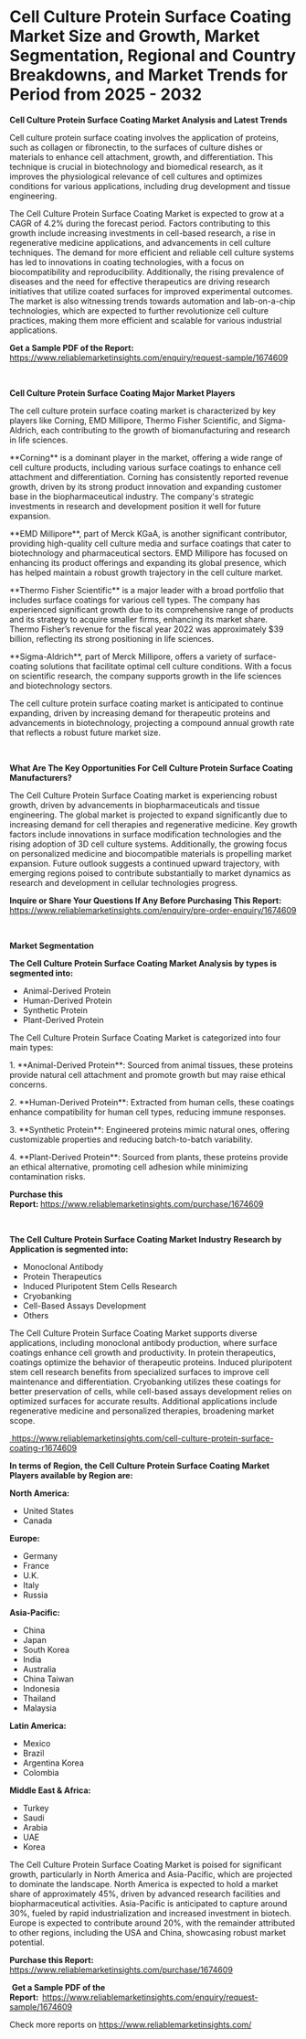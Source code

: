 <p><h1>Cell Culture Protein Surface Coating Market Size and Growth, Market Segmentation, Regional and Country Breakdowns, and Market Trends for Period from 2025 -  2032</h1></p><p><strong>Cell Culture Protein Surface Coating Market Analysis and Latest Trends</strong></p>
<p><p>Cell culture protein surface coating involves the application of proteins, such as collagen or fibronectin, to the surfaces of culture dishes or materials to enhance cell attachment, growth, and differentiation. This technique is crucial in biotechnology and biomedical research, as it improves the physiological relevance of cell cultures and optimizes conditions for various applications, including drug development and tissue engineering.</p><p>The Cell Culture Protein Surface Coating Market is expected to grow at a CAGR of 4.2% during the forecast period. Factors contributing to this growth include increasing investments in cell-based research, a rise in regenerative medicine applications, and advancements in cell culture techniques. The demand for more efficient and reliable cell culture systems has led to innovations in coating technologies, with a focus on biocompatibility and reproducibility. Additionally, the rising prevalence of diseases and the need for effective therapeutics are driving research initiatives that utilize coated surfaces for improved experimental outcomes. The market is also witnessing trends towards automation and lab-on-a-chip technologies, which are expected to further revolutionize cell culture practices, making them more efficient and scalable for various industrial applications.</p></p>
<p><strong>Get a Sample PDF of the Report:&nbsp;</strong> <a href="https://www.reliablemarketinsights.com/enquiry/request-sample/1674609?utm_campaign=2981&utm_medium=2&utm_source=Github&utm_content=ia&utm_term=25032025&utm_id=cell-culture-protein-surface-coating">https://www.reliablemarketinsights.com/enquiry/request-sample/1674609</a></p>
<p>&nbsp;</p>
<p><strong>Cell Culture Protein Surface Coating Major Market Players</strong></p>
<p><p>The cell culture protein surface coating market is characterized by key players like Corning, EMD Millipore, Thermo Fisher Scientific, and Sigma-Aldrich, each contributing to the growth of biomanufacturing and research in life sciences.</p><p>**Corning** is a dominant player in the market, offering a wide range of cell culture products, including various surface coatings to enhance cell attachment and differentiation. Corning has consistently reported revenue growth, driven by its strong product innovation and expanding customer base in the biopharmaceutical industry. The company's strategic investments in research and development position it well for future expansion.</p><p>**EMD Millipore**, part of Merck KGaA, is another significant contributor, providing high-quality cell culture media and surface coatings that cater to biotechnology and pharmaceutical sectors. EMD Millipore has focused on enhancing its product offerings and expanding its global presence, which has helped maintain a robust growth trajectory in the cell culture market.</p><p>**Thermo Fisher Scientific** is a major leader with a broad portfolio that includes surface coatings for various cell types. The company has experienced significant growth due to its comprehensive range of products and its strategy to acquire smaller firms, enhancing its market share. Thermo Fisher’s revenue for the fiscal year 2022 was approximately $39 billion, reflecting its strong positioning in life sciences.</p><p>**Sigma-Aldrich**, part of Merck Millipore, offers a variety of surface-coating solutions that facilitate optimal cell culture conditions. With a focus on scientific research, the company supports growth in the life sciences and biotechnology sectors.</p><p>The cell culture protein surface coating market is anticipated to continue expanding, driven by increasing demand for therapeutic proteins and advancements in biotechnology, projecting a compound annual growth rate that reflects a robust future market size.</p></p>
<p>&nbsp;</p>
<p><strong>What Are The Key Opportunities For Cell Culture Protein Surface Coating Manufacturers?</strong></p>
<p><p>The Cell Culture Protein Surface Coating market is experiencing robust growth, driven by advancements in biopharmaceuticals and tissue engineering. The global market is projected to expand significantly due to increasing demand for cell therapies and regenerative medicine. Key growth factors include innovations in surface modification technologies and the rising adoption of 3D cell culture systems. Additionally, the growing focus on personalized medicine and biocompatible materials is propelling market expansion. Future outlook suggests a continued upward trajectory, with emerging regions poised to contribute substantially to market dynamics as research and development in cellular technologies progress.</p></p>
<p><strong>Inquire or Share Your Questions If Any Before Purchasing This Report:</strong> <a href="https://www.reliablemarketinsights.com/enquiry/pre-order-enquiry/1674609?utm_campaign=2981&utm_medium=2&utm_source=Github&utm_content=ia&utm_term=25032025&utm_id=cell-culture-protein-surface-coating">https://www.reliablemarketinsights.com/enquiry/pre-order-enquiry/1674609</a></p>
<p>&nbsp;</p>
<p><strong>Market Segmentation</strong></p>
<p><strong>The Cell Culture Protein Surface Coating Market Analysis by types is segmented into:</strong></p>
<p><ul><li>Animal-Derived Protein</li><li>Human-Derived Protein</li><li>Synthetic Protein</li><li>Plant-Derived Protein</li></ul></p>
<p><p>The Cell Culture Protein Surface Coating Market is categorized into four main types: </p><p>1. **Animal-Derived Protein**: Sourced from animal tissues, these proteins provide natural cell attachment and promote growth but may raise ethical concerns.</p><p>  </p><p>2. **Human-Derived Protein**: Extracted from human cells, these coatings enhance compatibility for human cell types, reducing immune responses.</p><p>  </p><p>3. **Synthetic Protein**: Engineered proteins mimic natural ones, offering customizable properties and reducing batch-to-batch variability.</p><p>4. **Plant-Derived Protein**: Sourced from plants, these proteins provide an ethical alternative, promoting cell adhesion while minimizing contamination risks.</p></p>
<p><strong>Purchase this Report:&nbsp;</strong><a href="https://www.reliablemarketinsights.com/purchase/1674609?utm_campaign=2981&utm_medium=2&utm_source=Github&utm_content=ia&utm_term=25032025&utm_id=cell-culture-protein-surface-coating">https://www.reliablemarketinsights.com/purchase/1674609</a></p>
<p>&nbsp;</p>
<p><strong>The Cell Culture Protein Surface Coating Market Industry Research by Application is segmented into:</strong></p>
<p><ul><li>Monoclonal Antibody</li><li>Protein Therapeutics</li><li>Induced Pluripotent Stem Cells Research</li><li>Cryobanking</li><li>Cell-Based Assays Development</li><li>Others</li></ul></p>
<p><p>The Cell Culture Protein Surface Coating Market supports diverse applications, including monoclonal antibody production, where surface coatings enhance cell growth and productivity. In protein therapeutics, coatings optimize the behavior of therapeutic proteins. Induced pluripotent stem cell research benefits from specialized surfaces to improve cell maintenance and differentiation. Cryobanking utilizes these coatings for better preservation of cells, while cell-based assays development relies on optimized surfaces for accurate results. Additional applications include regenerative medicine and personalized therapies, broadening market scope.</p></p>
<p><a href="https://www.reliablemarketinsights.com/cell-culture-protein-surface-coating-r1674609?utm_campaign=2981&utm_medium=2&utm_source=Github&utm_content=ia&utm_term=25032025&utm_id=cell-culture-protein-surface-coating">&nbsp;https://www.reliablemarketinsights.com/cell-culture-protein-surface-coating-r1674609</a></p>
<p><strong>In terms of Region, the Cell Culture Protein Surface Coating Market Players available by Region are:</strong></p>
<p>
    <p> <strong> North America: </strong>
        <ul>
            <li>United States</li>
            <li>Canada</li>
        </ul>
        </p> 
    <p> <strong> Europe: </strong>
        <ul>
            <li>Germany</li>
            <li>France</li>
            <li>U.K.</li>
            <li>Italy</li>
            <li>Russia</li>
        </ul>
        </p> 
    <p> <strong> Asia-Pacific: </strong>
        <ul>
            <li>China</li>
            <li>Japan</li>
            <li>South Korea</li>
            <li>India</li>
            <li>Australia</li>
            <li>China Taiwan</li>
            <li>Indonesia</li>
            <li>Thailand</li>
            <li>Malaysia</li>
        </ul>
        </p> 
    <p> <strong> Latin America: </strong>
        <ul>
            <li>Mexico</li>
            <li>Brazil</li>
            <li>Argentina Korea</li>
            <li>Colombia</li>
        </ul>
        </p> 
    <p> <strong> Middle East & Africa: </strong>
        <ul>
            <li>Turkey</li>
            <li>Saudi</li>
            <li>Arabia</li>
            <li>UAE</li>
            <li>Korea</li>
        </ul>
    </p>
    </p>
<p><p>The Cell Culture Protein Surface Coating Market is poised for significant growth, particularly in North America and Asia-Pacific, which are projected to dominate the landscape. North America is expected to hold a market share of approximately 45%, driven by advanced research facilities and biopharmaceutical activities. Asia-Pacific is anticipated to capture around 30%, fueled by rapid industrialization and increased investment in biotech. Europe is expected to contribute around 20%, with the remainder attributed to other regions, including the USA and China, showcasing robust market potential.</p></p>
<p><strong>Purchase this Report: </strong><a href="https://www.reliablemarketinsights.com/purchase/1674609?utm_campaign=2981&utm_medium=2&utm_source=Github&utm_content=ia&utm_term=25032025&utm_id=cell-culture-protein-surface-coating">https://www.reliablemarketinsights.com/purchase/1674609</a></p>
<p>&nbsp;<strong>Get a Sample PDF of the Report:&nbsp;&nbsp;</strong><a href="https://www.reliablemarketinsights.com/enquiry/request-sample/1674609?utm_campaign=2981&utm_medium=2&utm_source=Github&utm_content=ia&utm_term=25032025&utm_id=cell-culture-protein-surface-coating">https://www.reliablemarketinsights.com/enquiry/request-sample/1674609</a></p>
<p><strong></strong></p>
<p>Check more reports on <a href="https://www.reliablemarketinsights.com/?utm_campaign=2981&utm_medium=2&utm_source=Github&utm_content=ia&utm_term=25032025&utm_id=cell-culture-protein-surface-coating">https://www.reliablemarketinsights.com/</a></p>